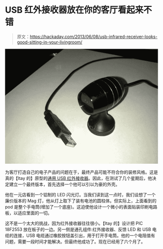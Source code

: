 # USB 红外接收器放在你的客厅看起来不错

> 原文：<https://hackaday.com/2013/06/08/usb-infrared-receiver-looks-good-sitting-in-your-livingroom/>

![usb-ir-receiver](img/5680d995dbdc2e48ea98dc9f4034e097.png)

为客厅打造自己的电子产品的问题在于，最终产品可能不符合你的装修风格。这是真的【Itay 的】原型的[通用 USB 红外接收器](http://www.duvdevani.com/itay/blog/1-universal-ir-remote-usb-receiver.html)。因此，在测试了几个星期后，他决定建立一个最终版本，首先选择一个他可以引以为豪的外壳。

他在一元店看到一个铝制的 LED 闪光灯。当我们读到这一点时，我们设想了一个廉价版本的 Mag 灯，他从灯上取下了装有电池的圆柱体。但实际上，上面看到的 pod 是整个手电筒(增加了一个底座)。这迫使他设计一个微小的表面贴装印刷电路板，以适应里面的一切。

这不是一个太大的挑战，因为红外接收器往往很小。【Itay 的】设计把 PIC 18F2553 放在板子的一边。另一侧是通孔组件:红外接收器、反馈 LED 和 USB 电缆的连接，USB 电缆通过橡胶按钮盖引出，用于打开手电筒。他的一个电阻值有问题，需要一段时间才能解决。但最终他成功了。现在已经用了六个月了。